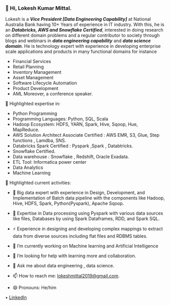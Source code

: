 ### 👋 Hi, Lokesh Kumar Mittal.

Lokesh is a ***Vice President [Data Engineering Capability]*** at National Australia Bank having 10+ Years of experience in IT industry. With this, he is an ***Databricks, AWS and Snowflake Certified***, interested in doing research on different domain problems and a regular contributor to society through blogs and webinars in ***data engineering capability*** and ***data science domain***. He is technology expert with experience in developing enterprise scale applications and products in many functional domains for instance 
- Financial Services 
- Retail Planning
- Inventory Management
- Asset Management
- Software Lifecycle Automation
- Product Development
- AML 
 Moreover, a conference speaker.
  

📌 Highlighted expertise in:
- Python Programming
- Programming Languages: Python, SQL, Scala
- Hadoop Ecosystem: HDFS, YARN, Spark, Hive, Sqoop, Hue, MapReduce.
- AWS Solution Architect Associate Certified : AWS EMR, S3, Glue, Step functions , Lamdba, SNS.
- Databricks Spark Certified : Pyspark ,Spark , Databtricks. 
- Snowflake Certified.
- Data warehouse : Snowflake , Redshift, Oracle Exadata.
- ETL Tool: Informatica power center
- Data Analytics
- Machine Learning


📌 Highlighted current activities:
- 🌱 Big data expert with experience in Design, Development, and Implementation of Batch data pipeline with the components like Hadoop, Hive, HDFS, Spark, Python(Pyspark),        Apache Sqoop.
- 👯 Expertise in Data processing using Pyspark with various data sources like files, Databases by using Spark Dataframes, RDD, and Spark SQL.
- ⚡ Experience in designing and developing complex mappings to extract data from diverse sources including flat files and RDBMS tables.

- 🔭 I’m currently working on Machine learning and Artificial Intelligence
- 🤔 I’m looking for help with learning more and collaboration.
- 💬 Ask me about data engineering , data science.
- 📫 How to reach me: [lokeshmittal2019@gmail.com](lokeshmittal2019@gmail.com).
- 😄 Pronouns: He/him


 • [LinkedIn](https://www.linkedin.com/in/lokesh-mittal-402ba751/) 
